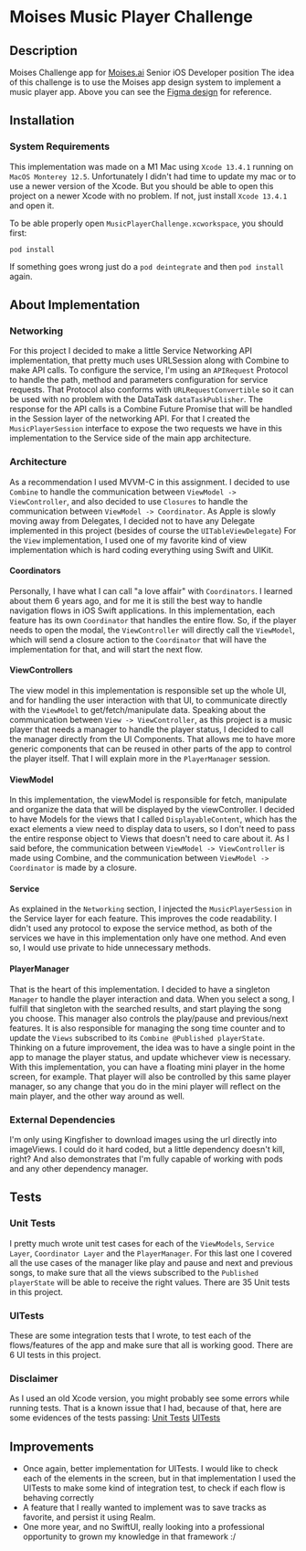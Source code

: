 # Moises Music Player Challenge

## Description
Moises Challenge app for [Moises.ai](https://moises.ai/) Senior iOS Developer position
The idea of this challenge is to use the Moises app design system to implement a music player app. Above you can see the [Figma design](https://www.figma.com/file/J3OI71K2nlJlJZuk6VNXf4/Challenge?type=design&node-id=0-1&mode=design&t=V4EEx4FZwDv28hu4-0) for reference.

## Installation
### System Requirements
This implementation was made on a M1 Mac using `Xcode 13.4.1` running on `MacOS Monterey 12.5`. Unfortunately I didn't had time to update my mac or to use a newer version of the Xcode. But you should be able to open this project on a newer Xcode with no problem. If not, just install `Xcode 13.4.1` and open it.

To be able properly open `MusicPlayerChallenge.xcworkspace`, you should first:
```
pod install
```
If something goes wrong just do a `pod deintegrate` and then `pod install` again.

## About Implementation
### Networking
For this project I decided to make a little Service Networking API implementation, that pretty much uses URLSession along with Combine to make API calls. To configure the service, I'm using an `APIRequest` Protocol to handle the path, method and parameters configuration for service requests. That Protocol also conforms with `URLRequestConvertible` so it can be used with no problem with the DataTask `dataTaskPublisher`. The response for the API calls is a Combine Future Promise that will be handled in the Session layer of the networking API. For that I created the `MusicPlayerSession` interface to expose the two requests we have in this implementation to the Service side of the main app architecture.

### Architecture
As a recommendation I used MVVM-C in this assignment. I decided to use `Combine` to handle the communication between `ViewModel -> ViewController`, and also decided to use `Closures` to handle the communication between `ViewModel -> Coordinator`. As Apple is slowly moving away from Delegates, I decided not to have any Delegate implemented in this project (besides of course the `UITableViewDelegate`)
For the `View` implementation, I used one of my favorite kind of view implementation which is hard coding everything using Swift and UIKit. 

#### Coordinators
Personally, I have what I can call "a love affair" with `Coordinators`. I learned about them 6 years ago, and for me it is still the best way to handle navigation flows in iOS Swift applications. In this implementation, each feature has its own `Coordinator` that handles the entire flow. So, if the player needs to open the modal, the `ViewController` will directly call the `ViewModel`, which will send a closure action to the `Coordinator` that will have the implementation for that, and will start the next flow.

#### ViewControllers
The view model in this implementation is responsible set up the whole UI, and for handling the user interaction with that UI, to communicate directly with the `ViewModel` to get/fetch/manipulate data.
Speaking about the communication between `View -> ViewController`, as this project is a music player that needs a manager to handle the player status, I decided to call the manager directly from the UI Components. That allows me to have more generic components that can be reused in other parts of the app to control the player itself. That I will explain more in the `PlayerManager` session.

#### ViewModel
In this implementation, the viewModel is responsible for fetch, manipulate and organize the data that will be displayed by the viewController. I decided to have Models for the views that I called `DisplayableContent`, which has the exact elements a view need to display data to users, so I don't need to pass the entire response object to Views that doesn't need to care about it. As I said before, the communication between `ViewModel -> ViewController` is made using Combine, and the communication between `ViewModel -> Coordinator` is made by a closure. 

#### Service
As explained in the `Networking` section, I injected the `MusicPlayerSession` in the Service layer for each feature. This improves the code readability. I didn't used any protocol to expose the service method, as both of the services we have in this implementation only have one method. And even so, I would use private to hide unnecessary methods.

#### PlayerManager
That is the heart of this implementation. I decided to have a singleton `Manager` to handle the player interaction and data. When you select a song, I fulfill that singleton with the searched results, and start playing the song you choose. This manager also controls the play/pause and previous/next features. It is also responsible for managing the song time counter and to update the `Views` subscribed to its `Combine @Published playerState`. Thinking on a future improvement, the idea was to have a single point in the app to manage the player status, and update whichever view is necessary. With this implementation, you can have a floating mini player in the home screen, for example. That player will also be controlled by this same player manager, so any change that you do in the mini player will reflect on the main player, and the other way around as well.

### External Dependencies
I'm only using Kingfisher to download images using the url directly into imageViews. I could do it hard coded, but a little dependency doesn't kill, right? And also demonstrates that I'm fully capable of working with pods and any other dependency manager.

## Tests
### Unit Tests
I pretty much wrote unit test cases for each of the `ViewModels`, `Service Layer`, `Coordinator Layer` and the `PlayerManager`. For this last one I covered all the use cases of the manager like play and pause and next and previous songs, to make sure that all the views subscribed to the `Published` `playerState` will be able to receive the right values. There are 35 Unit tests in this project.

### UITests
These are some integration tests that I wrote, to test each of the flows/features of the app and make sure that all is working good.
There are 6 UI tests in this project.

### Disclaimer
As I used an old Xcode version, you might probably see some errors while running tests. That is a known issue that I had, because of that, here are some evidences of the tests passing:
[Unit Tests](https://imgur.com/a/RMZnUk3)
[UITests](https://imgur.com/a/KVxrLCE)

## Improvements
- Once again, better implementation for UITests. I would like to check each of the elements in the screen, but in that implementation I used the UITests to make some kind of integration test, to check if each flow is behaving correctly
- A feature that I really wanted to implement was to save tracks as favorite, and persist it using Realm.
- One more year, and no SwiftUI, really looking into a professional opportunity to grown my knowledge in that framework :/ 